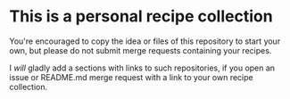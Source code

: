 # This is a personal recipe collection

You're encouraged to copy the idea or files of this repository
to start your own, but please do not submit merge requests
containing your recipes.

I *will* gladly add a sections with links to such repositories,
if you open an issue or README.md merge request with a link
to your own recipe collection.
